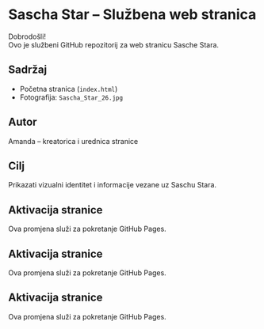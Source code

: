 # Sascha Star – Službena web stranica

Dobrodošli!  
Ovo je službeni GitHub repozitorij za web stranicu Sasche Stara.

## Sadržaj
- Početna stranica (`index.html`)
- Fotografija: `Sascha_Star_26.jpg`

## Autor
Amanda – kreatorica i urednica stranice

## Cilj
Prikazati vizualni identitet i informacije vezane uz Saschu Stara.
## Aktivacija stranice
Ova promjena služi za pokretanje GitHub Pages.
## Aktivacija stranice
Ova promjena služi za pokretanje GitHub Pages.
## Aktivacija stranice
Ova promjena služi za pokretanje GitHub Pages.
